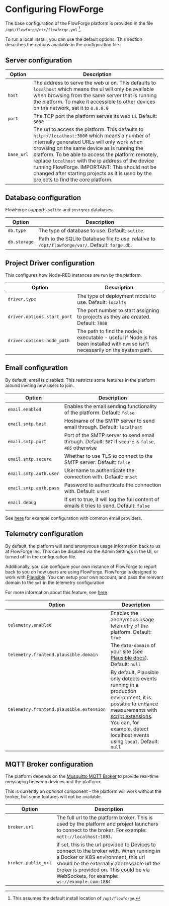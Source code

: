 # Configuring FlowForge

The base configuration of the FlowForge platform is provided in the file `/opt/flowforge/etc/flowforge.yml` [^1].

To run a local install, you can use the default options. This section describes
the options available in the configuration file.


[^1]: This assumes the default install location of `/opt/flowforge`.

## Server configuration

Option | Description
-------|------------
`host` | The address to serve the web ui on. This defaults to `localhost` which means the ui will only be available when browsing from the same server that is running the platform. To make it accessible to other devices on the network, set it to `0.0.0.0`
`port` | The TCP port the platform serves its web ui. Default: `3000`
`base_url` | The url to access the platform. This defaults to `http://localhost:3000` which means a number of internally generated URLs will only work when browsing on the same device as is running the platform. To be able to access the platform remotely, replace `localhost` with the ip address of the device running FlowForge. IMPORTANT: This should not be changed after starting projects as it is used by the projects to find the core platform.



## Database configuration

FlowForge supports `sqlite` and `postgres` databases.


Option       | Description
-------------|------------
`db.type`    | The type of database to use. Default: `sqlite`.
`db.storage` | Path to the SQLite Database file to use, relative to `/opt/flowforge/var/`. Default: `forge.db`.

## Project Driver configuration

This configures how Node-RED instances are run by the platform.

Option        | Description
--------------|------------
`driver.type` | The type of deployment model to use. Default: `localfs`
`driver.options.start_port` | The port number to start assigning to projects as they are created. Default: `7880`
`driver.options.node_path` | The path to find the node.js executable - useful if Node.js has been installed with `nvm` so isn't necessarily on the system path.


## Email configuration

By default, email is disabled. This restricts some features in the platform around
inviting new users to join.

Option        | Description
--------------|------------
`email.enabled` | Enables the email sending functionality of the platform. Default: `false`
`email.smtp.host` | Hostname of the SMTP server to send email through. Default: `localhost`
`email.smtp.port` | Port of the SMTP server to send email through. Default: `587` if `secure` is `false`, `465` otherwise
`email.smtp.secure` | Whether to use TLS to connect to the SMTP server. Default: `false`
`email.smtp.auth.user` | Username to authenticate the connection with. Default: `unset`
`email.smtp.auth.pass` | Password to authenticate the connection with. Default: `unset`
`email.debug`   | If set to true, it will log the full content of emails it tries to send. Default: `false`

See [here](./email_providers.md) for example configuration with common email providers.

## Telemetry configuration

By default, the platform will send anonymous usage information back to us at FlowForge Inc.
This can be disabled via the Admin Settings in the UI, or turned off in the configuration file.

Additionally, you can configure your own instance of FlowForge to report back to you on how users are using FlowForge. FlowForge is designed to work with [Plausible](https://plausible.io/). You can setup your own account, and pass the relevant domain to the `yml` in the telemetry configuration

For more information about this feature, see [here](/docs/admin/telemetry.md)

Option        | Description
--------------|------------
`telemetry.enabled` | Enables the anonymous usage telemetry of the platform. Default: `true`
`telemetry.frontend.plausible.domain` | The `data-domain` of your site (see [Plausible docs](https://plausible.io/docs/plausible-script)). Default: `null`
`telemetry.frontend.plausible.extension` | By default, Plausible only detects events running in a production environment, it is possible to enhance measurements with [script extensions](https://plausible.io/docs/script-extensions). You can, for example, detect localhost events using `local`. Default: `null`

## MQTT Broker configuration

The platform depends on the [Mosquitto MQTT Broker](https://mosquitto.org/) to
provide real-time messaging between devices and the platform.

This is currently an *optional* component - the platform will work without the
broker, but some features will not be available.

Option         | Description
---------------|--------------
`broker.url`   | The full url to the platform broker. This is used by the platform and project launchers to connect to the broker. For example: `mqtt://localhost:1883`.
`broker.public_url` | If set, this is the url provided to Devices to connect to the broker with. When running in a Docker or K8S environment, this url should be the externally addressable url the broker is provided on. This could be via WebSockets, for example: `ws://example.com:1884`
